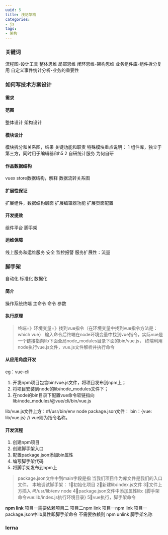 ```yaml
---
uuid: 5
title: 浅记架构
categories:
- js
tags:
- 架构
---
```


### 关键词
流程图-设计工具
整体思维 局部思维 闭环思维-架构思维
业务组件库-组件拆分复用
自定义事件统计分析-业务的重要性

### 如何写技术方案设计
#### 需求
#### 范围
整体设计 架构设计
#### 模块设计
模块拆分和关系图，结果
关键功能和职责
特殊模块重点说明：
    1 组件库，独立于第三方，同时用于编辑器和h5
    2 自研统计服务 为何自研
#### 作品数据结构
vuex store数据结构，解释
数据流转关系图
#### 扩展性保证
扩展组件，数据结构层面
扩展编辑器功能
扩展页面配置
#### 开发提效
组件平台
脚手架
#### 运维保障
线上服务和运维服务
安全
监控报警
服务扩展性：流量


### 脚手架
自动化 标准化 数据化
#### 简介
操作系统终端
主命令 命令 参数
#### 执行原理
> 终端=》环境变量=》找到vue指令（在环境变量中找到vue指令方法是：which vue）
> 输入命令后终端在node环境变量中找到vue指令，实际vue是一个链接指向lib下面全局node_modules目录下面的bin/vue.js，
> 终端利用node执行vue.js文件，vue.js文件解析并执行命令

#### 从应用角度开发
 eg：vue-cli 
1. 开发npm项目包含bin/vue.js文件，将项目发布到npm上；
2. 将项目安装到node的lib/node_modules文件下；
3. 在node的bin目录下配置vue命令软链指向lib/node_modules/@vue/cli/bin/vue.js

lib/vue.js文件上方：#!/usr/bin/env node
package.json文件： bin：{vue: lib/vue.js} // vue则为指令名称。 

#### 开发流程
1. 创建npm项目
2. 创建脚手架入口
3. 配置package.json添加bin属性
4. 编写脚手架代码
5. 将脚手架发布到npm上

>package.json文件中到main字段是指 当我们项目作为库文件是我们的入口文件。
> 本地调试脚手架：
> 1⃣️初始化项目
> 2⃣️新建lib/index.js文件
> 3⃣️文件上方插入 #!/usr/lib/env node
> 4⃣️package.json文件中添加属性lib: {脚手架命令vue:lib/index.js执行环境目录}
> 5⃣️vue执行，脚手架命令

**npm link**
项目一需要依赖项目二
项目二npm link
项目一npm link 项目一package.json中lib属性即脚手架命令
不需要依赖则 npm unlink 脚手架名称

### lerna

